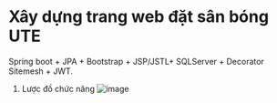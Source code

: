 # Xây dựng trang web đặt sân bóng UTE
Spring boot + JPA + Bootstrap + JSP/JSTL+ SQLServer + Decorator Sitemesh + JWT.
1. Lược đồ chức năng
![image](https://github.com/user-attachments/assets/a550f9ff-a723-4db9-bd40-1e6ea3ee9e72)
